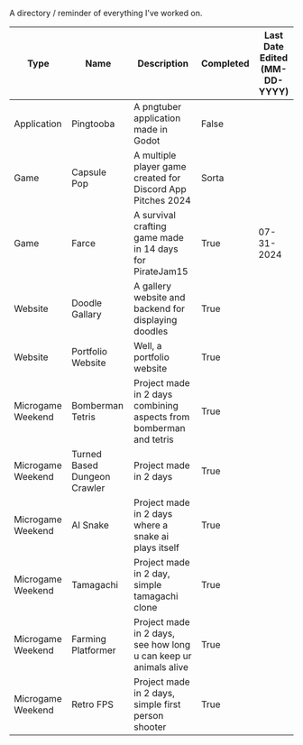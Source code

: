 A directory / reminder of everything I've worked on.

| Type | Name | Description | Completed | Last Date Edited <br>(MM-DD-YYYY) |
| ---- | ---- | ---------- | --------- | ---------------------------- |
| Application | Pingtooba | A pngtuber application made in Godot | False | |
| Game | Capsule Pop | A multiple player game created for Discord App Pitches 2024 | Sorta | |
| Game | Farce | A survival crafting game made in 14 days for PirateJam15 | True | 07-31-2024 |
| Website | Doodle Gallary | A gallery website and backend for displaying doodles | True ||
| Website | Portfolio Website | Well, a portfolio website | True ||
| Microgame Weekend | Bomberman Tetris | Project made in 2 days combining aspects from bomberman and tetris | True ||
| Microgame Weekend | Turned Based Dungeon Crawler | Project made in 2 days | True ||
| Microgame Weekend | AI Snake | Project made in 2 days where a snake ai plays itself | True ||
| Microgame Weekend | Tamagachi | Project made in 2 day, simple tamagachi clone | True ||
| Microgame Weekend | Farming Platformer | Project made in 2 days, see how long u can keep ur animals alive | True ||
| Microgame Weekend | Retro FPS | Project made in 2 days, simple first person shooter | True ||
